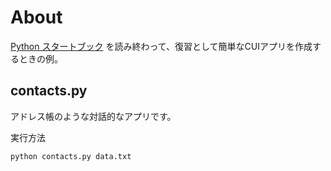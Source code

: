 # About

[Python スタートブック](https://gihyo.jp/book/2018/978-4-7741-9643-5) を読み終わって、復習として簡単なCUIアプリを作成するときの例。

## contacts.py

アドレス帳のような対話的なアプリです。

実行方法

```
python contacts.py data.txt
```
